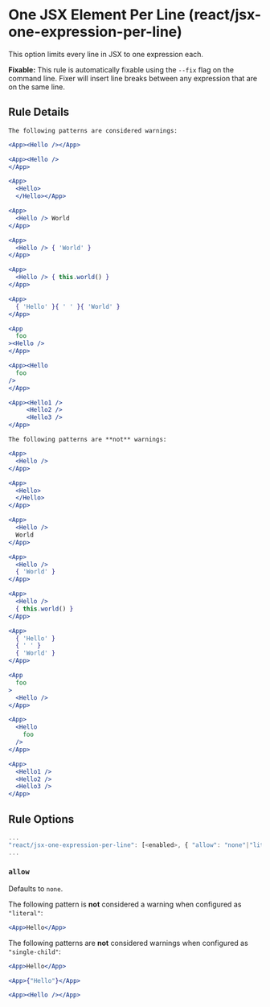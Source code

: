 # One JSX Element Per Line (react/jsx-one-expression-per-line)

This option limits every line in JSX to one expression each.

**Fixable:** This rule is automatically fixable using the `--fix` flag on the command line.
Fixer will insert line breaks between any expression that are on the same line.

## Rule Details

```The following patterns are considered warnings:```

```jsx
<App><Hello /></App>

<App><Hello />
</App>

<App>
  <Hello>
  </Hello></App>

<App>
  <Hello /> World
</App>

<App>
  <Hello /> { 'World' }
</App>

<App>
  <Hello /> { this.world() }
</App>

<App>
  { 'Hello' }{ ' ' }{ 'World' }
</App>

<App
  foo
><Hello />
</App>

<App><Hello
  foo
/>
</App>

<App><Hello1 />
     <Hello2 />
     <Hello3 />
</App>
```

```The following patterns are **not** warnings:```

```jsx
<App>
  <Hello />
</App>

<App>
  <Hello>
  </Hello>
</App>

<App>
  <Hello />
  World
</App>

<App>
  <Hello />
  { 'World' }
</App>

<App>
  <Hello />
  { this.world() }
</App>

<App>
  { 'Hello' }
  { ' ' }
  { 'World' }
</App>

<App
  foo
>
  <Hello />
</App>

<App>
  <Hello
    foo
  />
</App>

<App>
  <Hello1 />
  <Hello2 />
  <Hello3 />
</App>
```

## Rule Options

```js
...
"react/jsx-one-expression-per-line": [<enabled>, { "allow": "none"|"literal"|"single-child" }]
...
```

### `allow`

Defaults to `none`.

The following pattern is **not** considered a warning when configured as `"literal"`:

```jsx
<App>Hello</App>
```

The following patterns are **not** considered warnings when configured as `"single-child"`:

```jsx
<App>Hello</App>

<App>{"Hello"}</App>

<App><Hello /></App>
```
